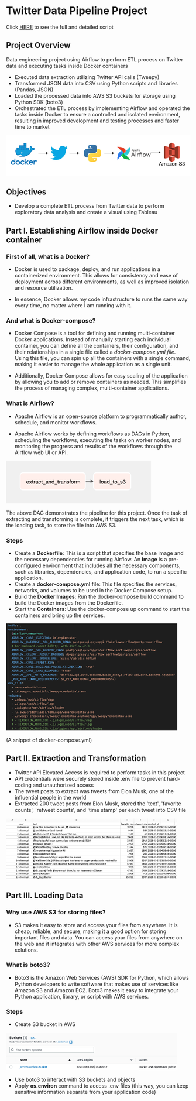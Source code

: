 # Twitter Data Pipeline Project

Click [HERE](https://github.com/choijin/Twitter_Data_Pipeline_ETL/tree/main/airflow-docker) to see the full and detailed script

## Project Overview
Data engineering project using Airflow to perform ETL process on Twitter data and executing tasks inside Docker containers

* Executed data extraction utilizing Twitter API calls (Tweepy)
* Transformed JSON data into CSV using Python scripts and libraries (Pandas, JSON)
* Loaded the processed data into AWS S3 buckets for storage using Python SDK (boto3)
* Orchestrated the ETL process by implementing Airflow and operated the tasks inside Docker to ensure a controlled and isolated environment, resulting in improved development and testing processes and faster time to market

![](/images/pipeline_img_new.png) 

## Objectives
* Develop a complete ETL process from Twitter data to perform exploratory data analysis and create a visual using Tableau

## Part I. Establishing Airflow inside Docker container

### First of all, what is a Docker?

* Docker is used to package, deploy, and run applications in a containerized environment. This allows for consistency and ease of deployment across different environments, as well as improved isolation and resource utilization.

* In essence, Docker allows my code infrastructure to runs the same way every time, no matter where I am running with it.

### And what is Docker-compose?

* Docker Compose is a tool for defining and running multi-container Docker applications. Instead of manually starting each individual container, you can define all the containers, their configuration, and their relationships in a single file called a *docker-compose.yml file*. Using this file, you can spin up all the containers with a single command, making it easier to manage the whole application as a single unit. 

* Additionally, Docker Compose allows for easy scaling of the application by allowing you to add or remove containers as needed. This simplifies the process of managing complex, multi-container applications.

### What is Airflow?

* Apache Airflow is an open-source platform to programmatically author, schedule, and monitor workflows. 

* Apache Airflow works by defining workflows as DAGs in Python, scheduling the workflows, executing the tasks on worker nodes, and monitoring the progress and results of the workflows through the Airflow web UI or API.

![](/images/dag.png) 

The above DAG demonstrates the pipeline for this project. Once the task of extracting and transforming is complete, it triggers the next task, which is the loading task, to store the file into AWS S3.

### Steps

* Create a **Dockerfile**: This is a script that specifies the base image and the necessary dependencies for running Airflow. An **image** is a pre-configured environment that includes all the necessary components, such as libraries, dependencies, and application code, to run a specific application. 
* Create a **docker-compose.yml** file: This file specifies the services, networks, and volumes to be used in the Docker Compose setup.
* Build the **Docker Images**: Run the docker-compose build command to build the Docker images from the Dockerfile.
* Start the **Containers**: Use the docker-compose up command to start the containers and bring up the services.

![](/images/docker-compose.png)

(A snippet of docker-compose.yml)

## Part II. Extraction and Transformation

* Twitter API Elevated Access is required to perform tasks in this project
* API credentials were securely stored inside .env file to prevent hard-coding and unauthorized access
* The tweet posts to extract was tweets from Elon Musk, one of the influential people in the world
* Extracted 200 tweet posts from Elon Musk, stored the 'text', 'favorite counts', 'retweet counts', and 'time stamp' per each tweet into CSV file

![](/images/elon.png)

## Part III. Loading Data

### Why use AWS S3 for storing files?
* S3 makes it easy to store and access your files from anywhere. It is cheap, reliable, and secure, making it a good option for storing important files and data. You can access your files from anywhere on the web and it integrates with other AWS services for more complex solutions.

### What is boto3?
* Boto3 is the Amazon Web Services (AWS) SDK for Python, which allows Python developers to write software that makes use of services like Amazon S3 and Amazon EC2. Boto3 makes it easy to integrate your Python application, library, or script with AWS services. 

### Steps
* Create S3 bucket in AWS

![](/images/bucket.png)

* Use boto3 to interact with S3 buckets and objects
* Apply **os.environ** command to access .env files (this way, you can keep sensitive information separate from your application code)


